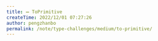 ```yaml
---
title: ➖ ToPrimitive
createTime: 2022/12/01 07:27:26
author: pengzhanbo
permalink: /note/type-challenges/medium/to-primitive/
---
```

